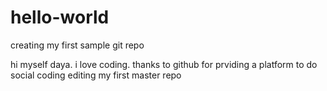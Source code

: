 # hello-world
creating my first sample git repo

hi myself daya. i love coding. 
thanks to github for prviding a platform to do social coding
editing my first master repo
